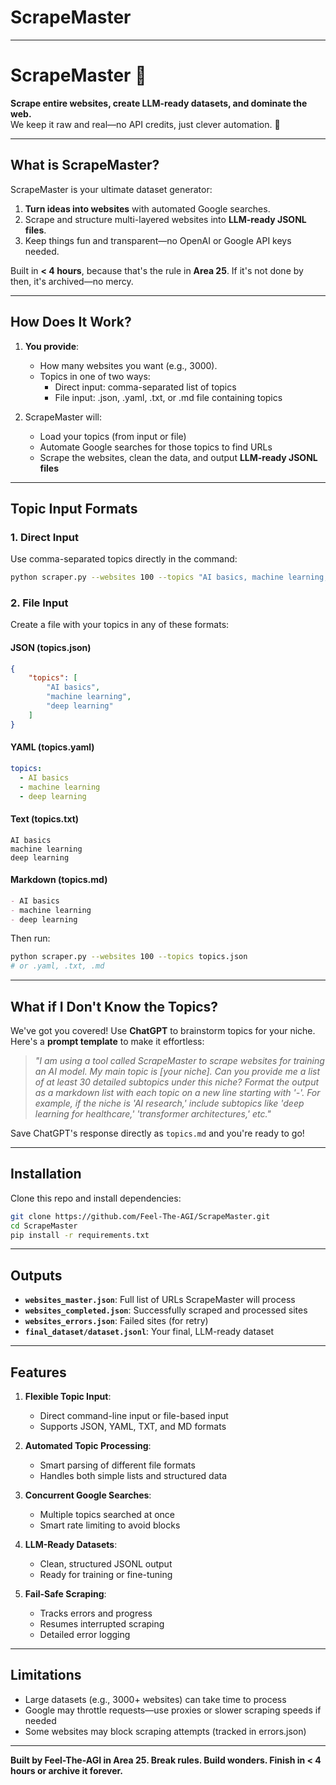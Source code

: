 # **ScrapeMaster**

---

# ScrapeMaster 🚀  
**Scrape entire websites, create LLM-ready datasets, and dominate the web.**  
We keep it raw and real—no API credits, just clever automation. 🤖  

---

## **What is ScrapeMaster?**
ScrapeMaster is your ultimate dataset generator:  
1. **Turn ideas into websites** with automated Google searches.  
2. Scrape and structure multi-layered websites into **LLM-ready JSONL files**.  
3. Keep things fun and transparent—no OpenAI or Google API keys needed.  

Built in **< 4 hours**, because that's the rule in **Area 25**. If it's not done by then, it's archived—no mercy.

---

## **How Does It Work?**
1. **You provide**:
   - How many websites you want (e.g., 3000).  
   - Topics in one of two ways:
     - Direct input: comma-separated list of topics
     - File input: .json, .yaml, .txt, or .md file containing topics

2. ScrapeMaster will:
   - Load your topics (from input or file)
   - Automate Google searches for those topics to find URLs
   - Scrape the websites, clean the data, and output **LLM-ready JSONL files**

---

## **Topic Input Formats**

### **1. Direct Input**
Use comma-separated topics directly in the command:
```bash
python scraper.py --websites 100 --topics "AI basics, machine learning, deep learning"
```

### **2. File Input**
Create a file with your topics in any of these formats:

#### JSON (topics.json)
```json
{
    "topics": [
        "AI basics",
        "machine learning",
        "deep learning"
    ]
}
```

#### YAML (topics.yaml)
```yaml
topics:
  - AI basics
  - machine learning
  - deep learning
```

#### Text (topics.txt)
```text
AI basics
machine learning
deep learning
```

#### Markdown (topics.md)
```markdown
- AI basics
- machine learning
- deep learning
```

Then run:
```bash
python scraper.py --websites 100 --topics topics.json
# or .yaml, .txt, .md
```

---

## **What if I Don't Know the Topics?**
We've got you covered! Use **ChatGPT** to brainstorm topics for your niche.  
Here's a **prompt template** to make it effortless:

> _"I am using a tool called ScrapeMaster to scrape websites for training an AI model. My main topic is [your niche]. Can you provide me a list of at least 30 detailed subtopics under this niche? Format the output as a markdown list with each topic on a new line starting with '-'. For example, if the niche is 'AI research,' include subtopics like 'deep learning for healthcare,' 'transformer architectures,' etc."_

Save ChatGPT's response directly as `topics.md` and you're ready to go!

---

## **Installation**
Clone this repo and install dependencies:
```bash
git clone https://github.com/Feel-The-AGI/ScrapeMaster.git
cd ScrapeMaster
pip install -r requirements.txt
```

---

## **Outputs**
- **`websites_master.json`**: Full list of URLs ScrapeMaster will process
- **`websites_completed.json`**: Successfully scraped and processed sites
- **`websites_errors.json`**: Failed sites (for retry)
- **`final_dataset/dataset.jsonl`**: Your final, LLM-ready dataset

---

## **Features**
1. **Flexible Topic Input**:
   - Direct command-line input or file-based input
   - Supports JSON, YAML, TXT, and MD formats

2. **Automated Topic Processing**:
   - Smart parsing of different file formats
   - Handles both simple lists and structured data

3. **Concurrent Google Searches**:
   - Multiple topics searched at once
   - Smart rate limiting to avoid blocks

4. **LLM-Ready Datasets**:
   - Clean, structured JSONL output
   - Ready for training or fine-tuning

5. **Fail-Safe Scraping**:
   - Tracks errors and progress
   - Resumes interrupted scraping
   - Detailed error logging

---

## **Limitations**
- Large datasets (e.g., 3000+ websites) can take time to process
- Google may throttle requests—use proxies or slower scraping speeds if needed
- Some websites may block scraping attempts (tracked in errors.json)

---

**Built by Feel-The-AGI in Area 25. Break rules. Build wonders. Finish in < 4 hours or archive it forever.**  